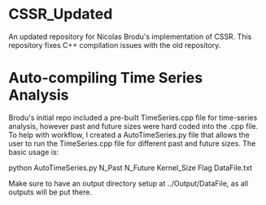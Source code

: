 # CSSR_Updated
An updated repository for Nicolas Brodu's implementation of CSSR. This repository fixes C++ compilation issues with the old repository.

# Auto-compiling Time Series Analysis
Brodu's initial repo included a pre-built TimeSeries.cpp file for time-series analysis, however past and future sizes were hard coded into the .cpp file. To help with workflow, I created a AutoTimeSeries.py file that allows the user to run the TimeSeries.cpp file for different past and future sizes. The basic usage is:

python AutoTimeSeries.py N_Past N_Future Kernel_Size Flag DataFile.txt

Make sure to have an output directory setup at ../Output/DataFile, as all outputs will be put there. 
